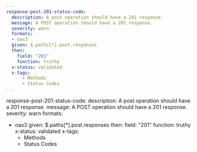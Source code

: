 ```yaml
---
response-post-201-status-code:
  description: A post operation should have a 201 response.
  message: A POST operation should have a 201 response.
  severity: warn
  formats:
  - oas3
  given: $.paths[*].post.responses
  then:
    field: "201"
    function: truthy
  x-status: validated
  x-tags:
      - Methods
      - Status Codes       
...
```

response-post-201-status-code:
  description: A post operation should have a 201 response.
  message: A POST operation should have a 201 response.
  severity: warn
  formats:
  - oas3
  given: $.paths[*].post.responses
  then:
    field: "201"
    function: truthy
  x-status: validated
  x-tags:
      - Methods
      - Status Codes 